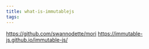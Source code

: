```yaml
---
title: what-is-immutablejs
tags:
---
```


https://github.com/swannodette/mori
https://immutable-js.github.io/immutable-js/
